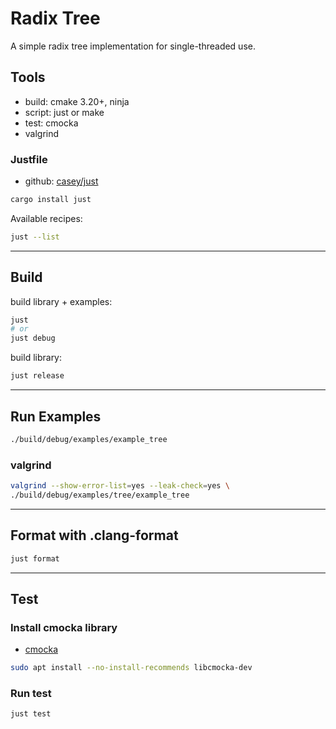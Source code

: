 # Radix Tree

A simple radix tree implementation for single-threaded use.

## Tools

- build: cmake 3.20+, ninja
- script: just or make
- test: cmocka
- valgrind

### Justfile

- github: [casey/just](https://github.com/casey/just)

```bash
cargo install just
```

Available recipes:

```bash
just --list
```

---

## Build

build library + examples:

```bash
just
# or
just debug
```

build library:

```bash
just release
```

---

## Run Examples

```bash
./build/debug/examples/example_tree
```

### valgrind

```bash
valgrind --show-error-list=yes --leak-check=yes \
./build/debug/examples/tree/example_tree
```

---

## Format with .clang-format

```bash
just format
```

---

## Test

### Install cmocka library

- [cmocka](https://cmocka.org/)

```bash
sudo apt install --no-install-recommends libcmocka-dev
```

### Run test

```bash
just test
```
